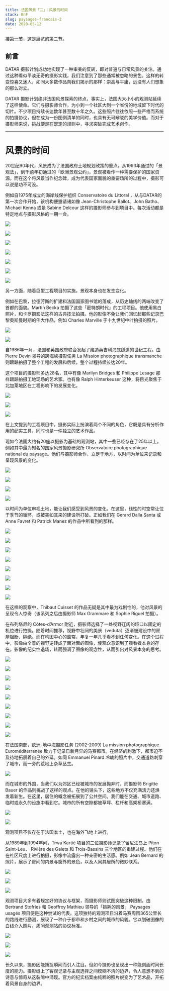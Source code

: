 ```yaml
---
title: 法国风景「二」：风景的时间
stack: BnF
slug: paysages-francais-2
date: 2020-05-12
---
```


接[第一节](../articles/paysages-francais-1)，这是展览的第二节。

## 前言

DATAR 摄影计划成功地实现了一种审美的反转，即对普遍与日常风景的关注。通过这种看似平淡无奇的摄影实践，我们注意到了那些通常被忽略的景色。这样的转变惊喜又迷人，如同大多数作品向我们揭示的那样：崇高与平庸，远没有人们想象的那么对立。

DATAR 摄影计划绝非法国风景探索的终点，事实上，法国大大小小的观测站延续了这样使命。它们与摄影师合作，为小到一个社区大到一个省份的地域留下时代的切片。不少项目持续长达数年甚至数十年之久。这些照片往往依照一些严格而系统的拍摄协议，但在成为一份图例清单的同时，也具有无可辩驳的美学价值。而对于摄影师来说，挑战便是在既定的规则中，寻求突破完成艺术创作。



* * *



# 风景的时间

20世纪90年代，风景成为了法国政府土地规划政策的重点。从1993年通过的「景观法」，到千禧年初通过的「欧洲景观公约」，景观被看作一种需要保护的国家资源。而在这个将风景当作纪念碑，成为代表国家面貌的重要场所的过程中，摄影可以说是功不可没。

例如自1975年成立的海岸线保护组织 Conservatoire du Littoral ，从与DATAR的第一次合作开始，该机构便邀请诸如像 Jean-Christophe Ballot、John Batho、Michael Kenna 或是 Sabine Delcour 这样的摄影师参与到项目中。每次活动都是特定地点与摄影风格的一期一会。



![](https://img9.doubanio.com/view/note/l/public/p72465944.jpg)





![](https://img9.doubanio.com/view/note/l/public/p72465949.jpg)





![](https://img9.doubanio.com/view/note/l/public/p72465996.jpg)





![](https://img9.doubanio.com/view/note/l/public/p72465985.jpg)





![](https://img9.doubanio.com/view/note/l/public/p72465999.jpg)





![](https://img9.doubanio.com/view/note/l/public/p72466004.jpg)





![](https://img9.doubanio.com/view/note/l/public/p72466038.jpg)



另一方面，随着巨型工程项目的实施，景观本身也在发生变化。

例如在巴黎，拉德芳斯的扩建和法国国家图书馆的落成，从历史轴线的两端改变了首都的面貌。Martin Becka 拍摄了这些「密特朗时代」的工程项目。他使用黑白照片，和卡罗摄影法这样的古典技法拍摄。他的影像不免让我们回忆起那些记录巴黎奥斯曼时期的伟大作品，例如 Charles Marville 于十九世纪中叶拍摄的照片。



![](https://img9.doubanio.com/view/note/l/public/p72466081.jpg)





![](https://img9.doubanio.com/view/note/l/public/p72466212.jpg)



自1986年一月，法国和英国政府联合发起了建造英吉利海底隧道的世纪工程。由 Pierre Devin 领导的跨海峡摄影任务 La Mission photographique transmanche则跟踪拍摄了整个工程的发展和后续，整个过程持续长达20年。

这个项目的摄影师多达28名，其中有像 Marilyn Bridges 和 Philippe Lesage 那样跟踪拍摄工地现场的艺术家。也有像 Ralph Hinterkeuser 这种，将目光聚焦于北加莱地区在工程影响下的发展变化。



![](https://img9.doubanio.com/view/note/l/public/p72466167.jpg)





![](https://img9.doubanio.com/view/note/l/public/p72466286.jpg)





![](https://img9.doubanio.com/view/note/l/public/p72466273.jpg)



在上文提到的工程项目中，摄影实际上扮演着两个不同的角色，它既是具有分析作用的纪实工具，同时也是一件独立的艺术作品。

现如今法国大约有20座以摄影为基础的观测站，其中一些已经存在了25年以上。例如其中最为知名的国家风景摄影研究所 Observatoire photographique national du paysage。他们与摄影师合作，立足于地方，以时间为单位来记录和呈现风景的变化。



![](https://img9.doubanio.com/view/note/l/public/p72466310.jpg)





![](https://img9.doubanio.com/view/note/l/public/p72466312.jpg)





![](https://img9.doubanio.com/view/note/l/public/p72466388.jpg)





![](https://img9.doubanio.com/view/note/l/public/p72466387.jpg)



以时间为单位审视土地，能让我们感受到风景的变化。在这里，线性的时空常让位于季节的循环，或被突如其来的建设所打破。正如我们在 Gerard Dalla Santa 或 Anne Favret 和 Patrick Manez 的作品中所看到的那样。



![](https://img9.doubanio.com/view/note/l/public/p72466516.jpg)





![](https://img9.doubanio.com/view/note/l/public/p72466515.jpg)





![](https://img9.doubanio.com/view/note/l/public/p72466638.jpg)





![](https://img9.doubanio.com/view/note/l/public/p72466667.jpg)





![](https://img9.doubanio.com/view/note/l/public/p72466753.jpg)





![](https://img9.doubanio.com/view/note/l/public/p72466756.jpg)





![](https://img9.doubanio.com/view/note/l/public/p72466798.jpg)





![](https://img9.doubanio.com/view/note/l/public/p72466789.jpg)



在这样的观察中，Thibaut Cuisset 的作品无疑是其中最为戏剧性的，他对风景的呈现令人惊奇（该系列之后由摄影师 Max Grammare 和 Sophie Riguel 拍摄）。

在布列塔尼的 Côtes-d’Armor 附近，摄影师选择了一处视野辽阔的垭口以固定的机位进行拍摄。随着时间推移，视野中壮阔的美景（veduta）逐渐被建设中的房屋阻断、隔绝。而在构图中心的窗帘，年复一年几乎看不到任何变化。在这个过程中，影像由全景的视野逆转成了面对面的图像，使观众意识到了观看者本身的存在。影像的纪实性退场，转而强调了图像的观念性，从而引出对风景本身的思考。



![](https://img9.doubanio.com/view/note/l/public/p72466848.jpg)





![](https://img9.doubanio.com/view/note/l/public/p72466835.jpg)





![](https://img9.doubanio.com/view/note/l/public/p72466920.jpg)





![](https://img9.doubanio.com/view/note/l/public/p72466914.jpg)





![](https://img9.doubanio.com/view/note/l/public/p72467000.jpg)





![](https://img9.doubanio.com/view/note/l/public/p72466989.jpg)





![](https://img9.doubanio.com/view/note/l/public/p72467111.jpg)





![](https://img9.doubanio.com/view/note/l/public/p72467136.jpg)





![](https://img9.doubanio.com/view/note/l/public/p72467373.jpg)



在法国南部，欧洲-地中海摄影任务 (2002-2009) La mission photographique Euroméditerranée 致力于记录日新月异的马赛都市。在经济的刺激下，都市迫不及待地拓展着自己的外延。如同 Emmanuel Pinard 冷峻的照片中，交通道路刺穿了城市，而一旁的荒地上杂草丛生。



![](https://img9.doubanio.com/view/note/l/public/p72467589.jpg)



而在城市的外围，当我们以为郊区已经被城市的发展抛弃时，而摄影师 Brigitte Bauer 的作品则挑战了这样的观点。在他的镜头下，这些地方不仅充满活力还焕发着新生。在这里，居住的概念被拓展到了公共空间。我们能在交通、城市道路、临时或永久的设施中看到它。城市的所有空隙都被草坪、栏杆和高架桥塞满。



![](https://img9.doubanio.com/view/note/l/public/p72467337.jpg)





![](https://img9.doubanio.com/view/note/l/public/p72467498.jpg)



观测项目不仅存在于法国本土，也在海外飞地上进行。

从1989年到1994年间，Trwa Kartié 项目的三位摄影师记录了留尼汪岛上 Piton Saint-Leu、 Rivière des Galets 和 Trois-Bassins 三个地区的重建过程。他们在在社区尺度上进行拍摄，影像中流露出一种亲密的生活感。例如 Jean Bernard 的照片，展示了房间的内景与窗外的景色，以及人同其居所的微妙联系。



![](https://img9.doubanio.com/view/note/l/public/p72468201.jpg)





![](https://img9.doubanio.com/view/note/l/public/p72468411.jpg)





![](https://img9.doubanio.com/view/note/l/public/p72468390.jpg)



观测项目大多有着规定好的协议与框架，而摄影师则试图突破这种限制。由 Bertrand Stofries 和 Geoffroy Mathieu 领导的「损耗的风景」 Paysages usagés 项目便是这种尝试的代表。这项独特的观测项目沿着马赛周围365公里长的路线进行勘测，展现了一种介于都市和乡村之间的城市的风貌。它以划破图像的白线介入照片，质问观测站的协议标准。



![](https://img9.doubanio.com/view/note/l/public/p72467886.jpg)





![](https://img9.doubanio.com/view/note/l/public/p72467929.jpg)





![](https://img9.doubanio.com/view/note/l/public/p72468272.jpg)



长久以来，摄影因能捕捉瞬间而引人注目。但如今摄影也呈现出一种能刻画时间长度的能力。摄影缝上了客观记录与主观选择之间模糊不清的边界，令人意想不到的诗意与惊奇从这裂隙中涌现。官方的纪实档案由纯粹的照片蜕变为了艺术品，开拓着风景自身的边界。